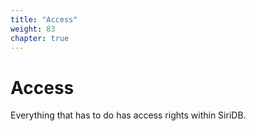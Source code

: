 ```yaml
---
title: "Access"
weight: 83
chapter: true
---
```


# Access

Everything that has to do has access rights within SiriDB.